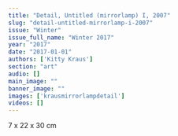 ```yaml
---
title: "Detail, Untitled (mirrorlamp) I, 2007"
slug: "detail-untitled-mirrorlamp-i-2007"
issue: "Winter"
issue_full_name: "Winter 2017"
year: "2017"
date: "2017-01-01"
authors: ['Kitty Kraus']
section: "art"
audio: []
main_image: ""
banner_image: ""
images: ['krausmirrorlampdetail']
videos: []
---
```

7 x 22 x 30 cm

